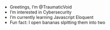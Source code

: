 - Greetings, I’m @TraumaticVoid
- I’m interested in Cybersecurity 
- I’m currently learning Javascript Eloquent
- Fun fact: I open bananas slpitting them into two

<!---
TraumaticVoid/TraumaticVoid is a ✨ special ✨ repository because its `README.md` (this file) appears on your GitHub profile.
You can click the Preview link to take a look at your changes.
--->
